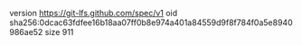 version https://git-lfs.github.com/spec/v1
oid sha256:0dcac63fdfee16b18aa07ff0b8e974a401a84559d9f8f784f0a5e8940986ae52
size 911
